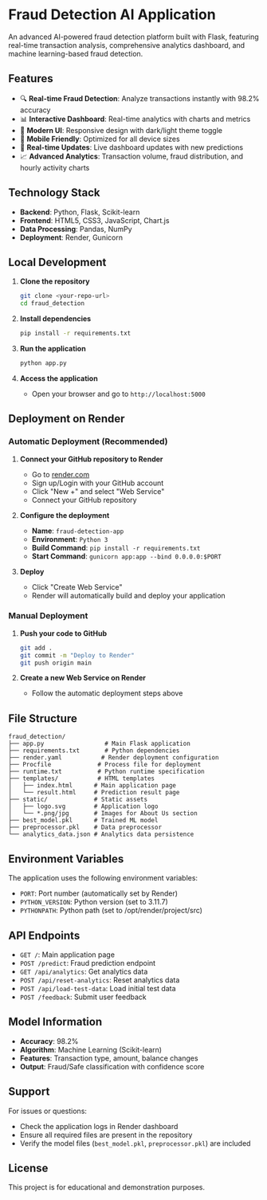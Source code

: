 # Fraud Detection AI Application

An advanced AI-powered fraud detection platform built with Flask, featuring real-time transaction analysis, comprehensive analytics dashboard, and machine learning-based fraud detection.

## Features

- 🔍 **Real-time Fraud Detection**: Analyze transactions instantly with 98.2% accuracy
- 📊 **Interactive Dashboard**: Real-time analytics with charts and metrics
- 🎨 **Modern UI**: Responsive design with dark/light theme toggle
- 📱 **Mobile Friendly**: Optimized for all device sizes
- 🔄 **Real-time Updates**: Live dashboard updates with new predictions
- 📈 **Advanced Analytics**: Transaction volume, fraud distribution, and hourly activity charts

## Technology Stack

- **Backend**: Python, Flask, Scikit-learn
- **Frontend**: HTML5, CSS3, JavaScript, Chart.js
- **Data Processing**: Pandas, NumPy
- **Deployment**: Render, Gunicorn

## Local Development

1. **Clone the repository**
   ```bash
   git clone <your-repo-url>
   cd fraud_detection
   ```

2. **Install dependencies**
   ```bash
   pip install -r requirements.txt
   ```

3. **Run the application**
   ```bash
   python app.py
   ```

4. **Access the application**
   - Open your browser and go to `http://localhost:5000`

## Deployment on Render

### Automatic Deployment (Recommended)

1. **Connect your GitHub repository to Render**
   - Go to [render.com](https://render.com)
   - Sign up/Login with your GitHub account
   - Click "New +" and select "Web Service"
   - Connect your GitHub repository

2. **Configure the deployment**
   - **Name**: `fraud-detection-app`
   - **Environment**: `Python 3`
   - **Build Command**: `pip install -r requirements.txt`
   - **Start Command**: `gunicorn app:app --bind 0.0.0.0:$PORT`

3. **Deploy**
   - Click "Create Web Service"
   - Render will automatically build and deploy your application

### Manual Deployment

1. **Push your code to GitHub**
   ```bash
   git add .
   git commit -m "Deploy to Render"
   git push origin main
   ```

2. **Create a new Web Service on Render**
   - Follow the automatic deployment steps above

## File Structure

```
fraud_detection/
├── app.py                 # Main Flask application
├── requirements.txt       # Python dependencies
├── render.yaml           # Render deployment configuration
├── Procfile             # Process file for deployment
├── runtime.txt          # Python runtime specification
├── templates/           # HTML templates
│   ├── index.html      # Main application page
│   └── result.html     # Prediction result page
├── static/             # Static assets
│   ├── logo.svg        # Application logo
│   └── *.png/jpg       # Images for About Us section
├── best_model.pkl      # Trained ML model
├── preprocessor.pkl    # Data preprocessor
└── analytics_data.json # Analytics data persistence
```

## Environment Variables

The application uses the following environment variables:
- `PORT`: Port number (automatically set by Render)
- `PYTHON_VERSION`: Python version (set to 3.11.7)
- `PYTHONPATH`: Python path (set to /opt/render/project/src)

## API Endpoints

- `GET /`: Main application page
- `POST /predict`: Fraud prediction endpoint
- `GET /api/analytics`: Get analytics data
- `POST /api/reset-analytics`: Reset analytics data
- `POST /api/load-test-data`: Load initial test data
- `POST /feedback`: Submit user feedback

## Model Information

- **Accuracy**: 98.2%
- **Algorithm**: Machine Learning (Scikit-learn)
- **Features**: Transaction type, amount, balance changes
- **Output**: Fraud/Safe classification with confidence score

## Support

For issues or questions:
- Check the application logs in Render dashboard
- Ensure all required files are present in the repository
- Verify the model files (`best_model.pkl`, `preprocessor.pkl`) are included

## License

This project is for educational and demonstration purposes. 